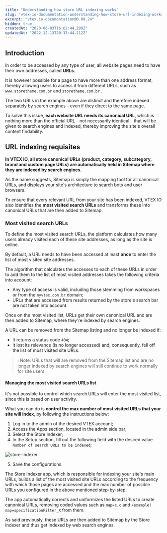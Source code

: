 ```yaml
---
title: "Understanding how store URL indexing works"
slug: "vtex-io-documentation-understanding-how-store-url-indexing-works"
excerpt: "vtex.io-documentation@0.88.24"
hidden: true
createdAt: "2020-06-03T16:02:44.299Z"
updatedAt: "2022-12-13T20:17:44.212Z"
---
```

## Introduction

In order to be accessed by any type of user, all website pages need to have their own addresses, called **URLs**.

It is however possible for a page to have more than one address format, thereby allowing users to access it from different URLs, such as `www.storetheme.com.br` and `storetheme.com.br` .

The two URLs in the example above are distinct and therefore indexed separately by search engines - even if they direct to the same page.

To solve this issue, **each website URL needs its canonical URL**, which is nothing more than the official URL - not necessarily identical - that will be given to search engines and indexed, thereby improving the site's overall content findability.
  
## URL indexing requisites

**In VTEX IO, all store canonical URLs (product, category, subcategory, brand and custom page URLs) are automatically held in Sitemap where they are indexed by search engines.**

As the name suggests, Sitemap is simply the mapping tool for all canonical URLs, and displays your site's architecture to search bots and user browsers.

To ensure that every relevant URL from your site has been indexed, VTEX IO also identifies the **most visited search URLs** and transforms these into canonical URLs that are then added to Sitemap.

### Most visited search URLs

To define the most visited search URLs, the platform calculates how many users already visited each of these site addresses, as long as the site is online.

By default, a URL needs to have been accessed at least **once** to enter the list of most visited site addresses.

The algorithm that calculates the accesses to each of these URLs in order to add them to the list of most visited addresses takes the following criteria into account:

- Any type of access is valid, including those stemming from workspaces or from the `myvtex.com.br` domain;
- URLs that are accessed from results returned by the store's search bar are not taken into account.

Once on the most visited list, URLs get their own canonical URL and are then added to Sitemap, where they're indexed by search engines.

A URL can be removed from the Sitemap listing and no longer be indexed if:

- It returns a status code `404`;
- It lost its relevance (is no longer accessed) and, consequently, fell off the list of most visited site URLs.

>ℹ️ Note: URLs that will are removed from the Sitemap list and are no longer indexed by search engines will still continue to work normally for site users.

#### Managing the most visited search URLs list

It's not possible to control which search URLs will enter the most visited list, since this is based on user activity.

What you can do is **control the max number of most visited URLs that your site will index**, by following the instructions below:

1. Log in to the admin of the desired VTEX account;
2. Access the Apps section, located in the admin side bar;
3. Select the Store Indexer;
4. In the Setup section, fill out the following field with the desired value `Number of search URLs to be indexed`;

![store-indexer](https://user-images.githubusercontent.com/52087100/78806539-2ec76c80-7999-11ea-81cb-5286e0444410.png)

5. Save the configurations.

The Store Indexer app, which is responsible for indexing your site's main URLs, builds a list of the most visited site URLs according to the frequency with which those pages are accessed and the max number of possible URLs you configured in the above mentioned step-by-step.

The app automatically corrects and uniformizes the listed URLs to create canonical URLs, removing coded values such as  `map=c,c` and `/example?map=specificationFilter_X` from them.

As said previously, these URLs are then added to Sitemap by the Store Indexer and thus get indexed by web search engines.
